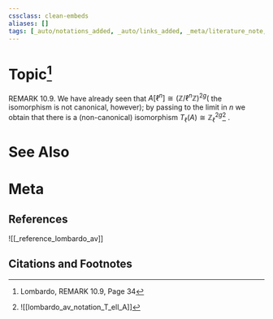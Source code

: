 ```yaml
---
cssclass: clean-embeds
aliases: []
tags: [_auto/notations_added, _auto/links_added, _meta/literature_note, _reference/lombardo_av, _meta/TODO/change_title, _meta/remark]
---
```

# Topic[^1]
REMARK 10.9. We have already seen that $A\left[\ell^{n}\right] \cong\left(\mathbb{Z} / \ell^{n} \mathbb{Z}\right)^{2 g}($ the isomorphism is not canonical, however); by passing to the limit in $n$ we obtain that there is a (non-canonical) isomorphism $T_{\ell}(A) \cong \mathbb{Z}_{\ell}^{2 g}$[^2]              .


# See Also

# Meta
## References
![[_reference_lombardo_av]]

## Citations and Footnotes
[^1]: Lombardo, REMARK 10.9, Page 34
[^2]: ![[lombardo_av_notation_T_ell_A]]